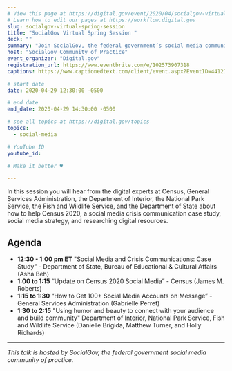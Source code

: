 ```yaml
---
# View this page at https://digital.gov/event/2020/04/socialgov-virtual-spring-session
# Learn how to edit our pages at https://workflow.digital.gov
slug: socialgov-virtual-spring-session
title: "SocialGov Virtual Spring Session "
deck: ""
summary: "Join SocialGov, the federal government’s social media community of practice, for our virtual Spring Session!"
host: "SocialGov Community of Practice"
event_organizer: "Digital.gov"
registration_url: https://www.eventbrite.com/e/102573907318
captions: https://www.captionedtext.com/client/event.aspx?EventID=4412724&CustomerID=321

# start date
date: 2020-04-29 12:30:00 -0500

# end date
end_date: 2020-04-29 14:30:00 -0500

# see all topics at https://digital.gov/topics
topics: 
  - social-media

# YouTube ID
youtube_id: 

# Make it better ♥

---
```


In this session you will hear from the digital experts at Census, General Services Administration, the Department of Interior, the National Park Service, the Fish and Wildlife Service, and the Department of State about how to help Census 2020, a social media crisis communication case study, social media strategy, and researching digital resources.

## Agenda

-   **12:30 - 1:00 pm ET** "Social Media and Crisis Communications: Case Study" - Department of State, Bureau of Educational & Cultural Affairs (Asha Beh)
-   **1:00 to 1:15** “Update on Census 2020 Social Media” - Census (James M. Roberts) 
-   **1:15 to 1:30** “How to Get 100+ Social Media Accounts on Message” - General Services Administration (Gabrielle Perret)
- **1:30 to 2:15** "Using humor and beauty to connect with your audience and build community" Department of Interior, National Park Service, Fish and Wildlife Service (Danielle Brigida, Matthew Turner, and Holly Richards)

---

*This talk is hosted by SocialGov, the federal government social media community of practice.*
